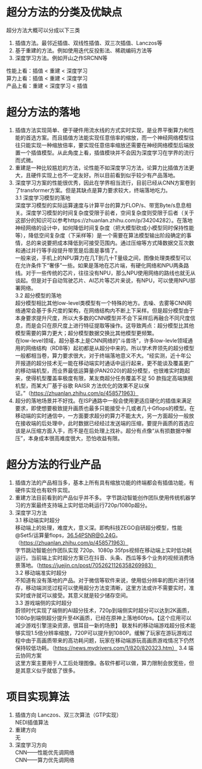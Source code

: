 # 超分方法的分类及优缺点
超分方法大概可以分成以下三类  
1. 插值方法。最邻近插值、双线性插值、双三次插值、Lanczos等  
2. 基于重建的方法。例如使用迭代反投影法、稀疏编码方法等  
3. 深度学习方法。例如开山之作SRCNN等

性能上看：插值 < 重建 < 深度学习  
算力上看：插值 < 重建 < 深度学习  
产品上看：重建 < 深度学习 < 插值  

# 超分方法的落地
1. 插值方法实现简单、便于硬件用流水线的方式实时实现，是业界平衡算力和性能的首选方案。而且插值方法能实现任意倍率的缩放，而一个神经网络模型往往只能实现一种缩放倍率，要实现任意倍率缩放还需要在神经网络模型后端放置一个插值模型。从此角度上看，插值模块并不会因为深度学习在学界的流行而式微。  
2. 重建是一种比较尴尬的方法，论性能不如深度学习方法，论算力比插值方法更大，且硬件实现上也不一定友好。所以目前看到似乎较少有产品落地。  
3. 深度学习方案的性能很优秀，因此在学界相当流行，目前已经从CNN方案卷到了transformer方案。但是其缺点是算力要求较大，终端落地吃力。  
   3.1 深度学习模型的落地  
   深度学习模型的实际运算速度与计算平台的算力FLOP/s、带宽Byte/s息息相关。深度学习模型的时间复杂度受限于前者，空间复杂度则受限于后者（关于这部分的知识可以参考https://zhuanlan.zhihu.com/p/34204282）。在落地神经网络的设计中，如何降低时间复杂度（把大模型砍成小模型同时保持性能等），降低空间复杂度（下采样等）是一个需要在算法模型输出阶段确定的事情，总的来说要把成本降低到可接受范围内。通过压缩等方式降数据交互次数和通过并行等手段提升带宽是后面是事情了。  
   一般来说，手机上的NPU算力在几T到几十T量级之间，图像处理类模型可以在允许条件下“奢侈”一些。如果是落地在芯片端，有硬化网络和NPU两条路线。对于一些传统的芯片，往往没有NPU，那么NPU使用网络的路线也就无从谈起。但是对于自动驾驶芯片、AI芯片等芯片来说，有NPU，可以使用NPU部署网络。  
   3.2 超分模型的落地  
   超分模型相比其他low-level类模型有一个特殊的地方。去噪、去雾等CNN网络通常会基于多尺度的架构，在网络结构内不断上下采样。但是超分模型由于本身要求提升尺度，所以大多数的CNN模型并不会下采样后再融合不同尺度信息，而是会只在原尺度上进行特征提取等操作。这导致两点：超分模型比其他模型需要的算力更大；超分模型数据交换比其他模型更频繁。  
   在low-level领域，超分基本上是CNN网络的"斗兽场"，许多low-levle领域通用的网络结构（RDB等）起初都是从超分中来的。所以学术界领先的超分模型一般都相当卷，算力要求很大，对于终端落地意义不大。“经实测，近十年公开报道的超分技术无一能在移动端实时通话中运行起来，更不能谈及覆盖更广的移动端机型，而业界最低运算量(PAN2020)的超分模型，也很难实时跑起来，使得机型覆盖率极度有限，某友商超分任务覆盖不足 50 款指定高端旗舰机型，而某大厂基于谷歌 RAISR 方法优化的效果不足以保证。”（https://zhuanlan.zhihu.com/p/458571963）  
4. 超分的落地场景并不好找。在ISP通路中一般会使用更适应硬化的插值来满足要求，即使想要极致提升画质也最多只能接受十几或者几十Gflops的模型。在移动端的实时通信中，一方面要求超分的算力不能太大，另一方面超分一般放在接收端的后处理中，此时数据已经经过发送端的压缩，要提升画质的首选应该是从压缩方面入手，而不是在后处理上找补。超分有点像“从有损数据中解压”，本身成本很高难度很大，恐怕收益有限。  

# 超分方法的行业产品
1. 插值方法的产品相当多，基本上所有具有缩放功能的终端都会有插值功能，有硬件实现也有软件实现。  
2. 重建方法目前看到的产品似乎并不多。 字节跳动智能创作团队使用传统机器学习的方案最终支持端上实时低功耗运行720p/1080p超分。 
3. 深度学习方法  
   3.1 移动端实时超分  
   移动端上的处理，难度大，意义深。即构科技ZEGO自研超分模型，性能@Set5/运算量flops，36.54PSNR@0.24G。（https://zhuanlan.zhihu.com/p/458571963）  
   字节跳动智能创作团队实现 720p、1080p 35fps视频在移动端上实时低功耗运行。当前端上实时超分方案已在抖音、头条、西瓜等多个业务的视频消费场景落地。（https://juejin.cn/post/7052621126358269983）  
   3.2 移动端准实时超分  
   不知道有没有落地的产品。对于微信等软件来说，使用低分辨率的图片进行储存，移动端浏览过程可以使用超分方法变清晰，这里方法或许不需要实时，准实时或许就可以接受。其意义就是较少储存空间。  
   3.3 游戏端侧的实时超分  
   蔚领时代实现了端侧的AI超分技术，720p到端侧实时超分可以达到2K画质，1080p到端侧超分提升至4K画质，已经在原神上落地60fps。【这个应用可以减少游戏引擎渲染资源，很耳目一新的场景】
   联发科的移动端游戏超分技术能够实现1.5倍分辨率缩放，720P可以提升到1080P。缓解了玩家在游玩游戏过程中由于高画质带来的高功耗问题，玩家在移动端游玩高画质游戏情况下仍然保持较低功耗。（https://news.mydrivers.com/1/820/820323.htm）
   3.4 端云协同方案  
   这里方案主要用于人工后处理图像。各软件都可以做，算力限制会放宽些，但是其意义似乎就低了很多。  

# 项目实现算法
1. 插值方向
   Lanczos、双三次算法（GTP实现）  
   NEDI插值算法  
2. 重建方向  
   无  
3. 深度学习方向  
   CNN——性能优先调网络  
   CNN——算力优先调网络  
